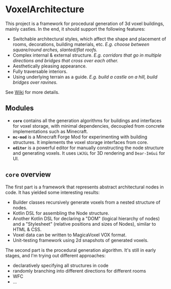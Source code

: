 # VoxelArchitecture

This project is a framework for procedural generation of 3d voxel buildings, mainly castles. In the end, it should support the following features:
* Switchable architectural styles, which affect the shape and placement of rooms, decorations, building materials, etc. _E.g. choose between square/round arches, slanted/flat roofs._
* Complex internal & external structure. _E.g. corridors that go in multiple directions and bridges that cross over each other._
* Aesthetically pleasing appearance.
* Fully traversable interiors.
* Using underlying terrain as a guide. _E.g. build a castle on a hill, build bridges over ravines._

See [Wiki](https://github.com/Hunternif/VoxelArchitecture/wiki) for more details.

## Modules

* **`core`** contains all the generation algorithms for buildings and interfaces for voxel storage, with minimal dependencies, decoupled from concrete implementations such as Minecraft.
* **`mc-mod`** is a Minecraft Forge Mod for experimenting with building structures. It implements the voxel storage interfaces from core.
* **`editor`** is a powerful editor for manually constructing the node structure and generating voxels. It uses `LWJGL` for 3D rendering and `Dear-ImGui` for UI.


## `core` overview

The first part is a framework that represents abstract architectural nodes in code. It has yielded some interesting results:
* Builder classes recursively generate voxels from a nested structure of nodes.
* Kotlin DSL for assembling the Node structure.
* Another Kotlin DSL for declaring a "DOM" (logical hierarchy of nodes) and a "Stylesheet" (relative positions and sizes of Nodes), similar to HTML & CSS.
* Voxel data can be written to MagicaVoxel VOX format.
* Unit-testing framework using 2d snapshots of generated voxels.

The second part is the procedural generation algorithm. It's still in early stages, and I'm trying out different approaches:
* declaratively specifying all structures in code
* randomly branching into different directions for different rooms
* WFC
* ...
